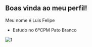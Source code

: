 ## Boas vinda ao meu perfil!

Meu nome é Luis Felipe 
- Estudo no 6ºCPM Pato Branco
 
![1](https://media1.tenor.com/m/ai5gHfHIFHQAAAAC/jeremy-clarkson-rubbish.gif)
